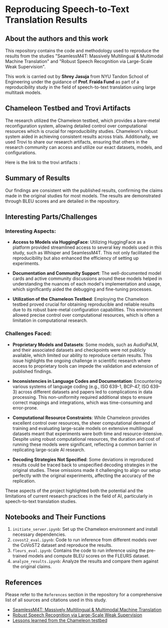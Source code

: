 
# Reproducing Speech-to-Text Translation Results

## About the authors and this work

This repository contains the code and methodology used to reproduce the results from the studies "SeamlessM4T: Massively Multilingual & Multimodal Machine Translation" and "Robust Speech Recognition via Large-Scale Weak Supervision". 

This work is carried out by **Shrey Jasuja** from NYU Tandon School of Engineering under the guidance of **Prof. Fraida Fund** as part of a reproducibility study in the field of speech-to-text translation using large multitask models.

## Chameleon Testbed and Trovi Artifacts

The research utilized the Chameleon testbed, which provides a bare-metal reconfiguration system, allowing detailed control over computational resources which is crucial for reproducibility studies. Chameleon's robust system aided in achieving consistent results across trials. Additionally, we used Trovi to share our research artifacts, ensuring that others in the research community can access and utilize our exact datasets, models, and configurations.

Here is the link to the trovi artifacts : 

## Summary of Results

Our findings are consistent with the published results, confirming the claims made in the original studies for most models. The results are demonstrated through BLEU scores and are detailed in the repository.

## Interesting Parts/Challenges

### Interesting Aspects:

- **Access to Models via HuggingFace**: Utilizing HuggingFace as a platform provided streamlined access to several key models used in this study, such as Whisper and SeamlessM4T. This not only facilitated the reproducibility but also enhanced the efficiency of setting up experiments.
  
- **Documentation and Community Support**: The well-documented model cards and active community discussions around these models helped in understanding the nuances of each model's implementation and usage, which significantly aided the debugging and fine-tuning processes.

- **Utilization of the Chameleon Testbed**: Employing the Chameleon testbed proved crucial for obtaining reproducible and reliable results due to its robust bare-metal configuration capabilities. This environment allowed precise control over computational resources, which is often a limitation in computational research.

### Challenges Faced:

- **Proprietary Models and Datasets**: Some models, such as AudioPaLM, and their associated datasets and checkpoints were not publicly available, which limited our ability to reproduce certain results. This issue highlights the ongoing challenge in scientific research where access to proprietary tools can impede the validation and extension of published findings.

- **Inconsistencies in Language Codes and Documentation**: Encountering various systems of language coding (e.g., ISO 639-1, BCP-47, ISO 639-3) across different datasets and papers led to complications in data processing. This non-uniformity required additional steps to ensure correct mappings and integrations, which was time-consuming and error-prone.

- **Computational Resource Constraints**: While Chameleon provides excellent control over resources, the sheer computational demand of training and evaluating large-scale models on extensive multilingual datasets meant that experiments were both time and resource-intensive. Despite using robust computational resources, the duration and cost of running these models were significant, reflecting a common barrier in replicating large-scale AI research.

- **Decoding Strategies Not Specified**: Some deviations in reproduced results could be traced back to unspecified decoding strategies in the original studies. These omissions made it challenging to align our setup perfectly with the original experiments, affecting the accuracy of the replication.

These aspects of the project highlighted both the potential and the limitations of current research practices in the field of AI, particularly in speech-to-text translation studies.


## Notebooks and Their Functions

1. `initiate_server.ipynb`: Set up the Chameleon environment and install necessary dependencies.
2. `covost2_eval.ipynb`: Code to run inference from different models over the CoVoST2 dataset and reproduce the results.
3. `fleurs_eval.ipynb`: Contains the code to run inference using the pre-trained models and compute BLEU scores on the FLEURS dataset.
4. `analyze_results.ipynb`: Analyze the results and compare them against the original claims.

## References

Please refer to the `References` section in the repository for a comprehensive list of all sources and citations used in this study.

- [SeamlessM4T: Massively Multilingual & Multimodal Machine Translation](https://arxiv.org/abs/2308.11596)
- [Robust Speech Recognition via Large-Scale Weak Supervision](https://arxiv.org/abs/2212.04356)
- [Lessons learned from the Chameleon testbed](https://dl.acm.org/doi/abs/10.5555/3489146.3489161)

